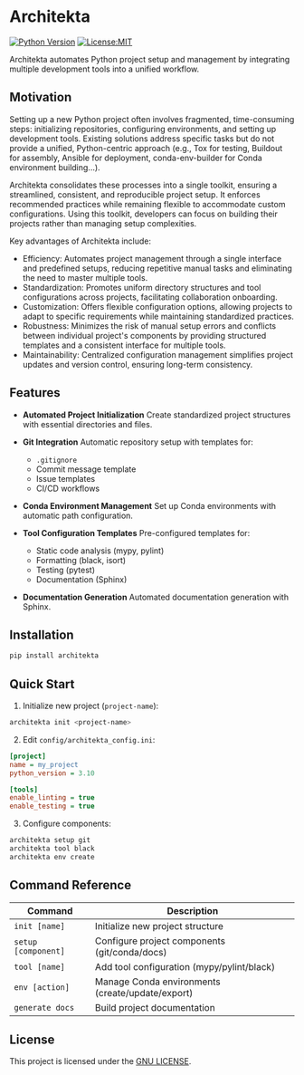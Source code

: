 # Architekta

[![Python Version](https://img.shields.io/badge/python-3.8%2B-blue)](https://www.python.org/)
[![License:MIT](https://img.shields.io/badge/License-GNU-yellow.svg)](https://opensource.org/licenses/GNU)

Architekta automates Python project setup and management by integrating multiple development tools
into a unified workflow.

## Motivation

Setting up a new Python project often involves fragmented, time-consuming steps: initializing
repositories, configuring environments, and setting up development tools. Existing solutions
address specific tasks but do not provide a unified, Python-centric approach (e.g., Tox for testing,
Buildout for assembly, Ansible for deployment, conda-env-builder for Conda environment building...).

Architekta consolidates these processes into a single toolkit, ensuring a streamlined, consistent,
and reproducible project setup. It enforces recommended practices while remaining flexible to
accommodate custom configurations. Using this toolkit, developers can focus on building their
projects rather than managing setup complexities.

Key advantages of Architekta include:

- Efficiency: Automates project management through a single interface and predefined setups,
  reducing repetitive manual tasks and eliminating the need to master multiple tools.
- Standardization: Promotes uniform directory structures and tool configurations across projects,
  facilitating collaboration onboarding.
- Customization: Offers flexible configuration options, allowing projects to adapt to specific
  requirements while maintaining standardized practices.
- Robustness: Minimizes the risk of manual setup errors and conflicts between individual project's
  components by providing structured templates and a consistent interface for multiple tools.
- Maintainability: Centralized configuration management simplifies project updates and version
  control, ensuring long-term consistency.

## Features

- **Automated Project Initialization**
  Create standardized project structures with essential directories and files.

- **Git Integration**
  Automatic repository setup with templates for:
  - `.gitignore`
  - Commit message template
  - Issue templates
  - CI/CD workflows

- **Conda Environment Management**
  Set up Conda environments with automatic path configuration.

- **Tool Configuration Templates**
  Pre-configured templates for:
  - Static code analysis (mypy, pylint)
  - Formatting (black, isort)
  - Testing (pytest)
  - Documentation (Sphinx)

- **Documentation Generation**
  Automated documentation generation with Sphinx.

## Installation

```sh
pip install architekta
```

## Quick Start

1. Initialize new project (`project-name`):

```sh
architekta init <project-name>
```

2. Edit `config/architekta_config.ini`:

```ini
[project]
name = my_project
python_version = 3.10

[tools]
enable_linting = true
enable_testing = true
```

3. Configure components:

```sh
architekta setup git
architekta tool black
architekta env create
```

## Command Reference

| Command | Description |
|---------|-------------|
| `init [name]` | Initialize new project structure |
| `setup [component]` | Configure project components (git/conda/docs) |
| `tool [name]` | Add tool configuration (mypy/pylint/black) |
| `env [action]` | Manage Conda environments (create/update/export) |
| `generate docs` | Build project documentation |

## License

This project is licensed under the [GNU LICENSE](LICENSE).

